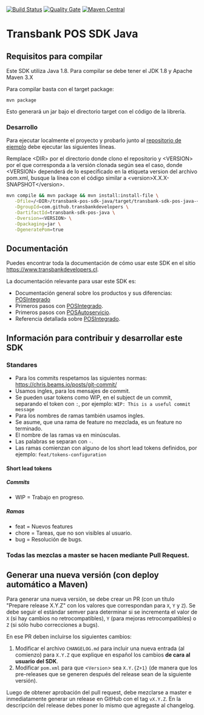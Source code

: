 [![Build Status](https://app.travis-ci.com/TransbankDevelopers/transbank-pos-sdk-java.svg?branch=master)](https://app.travis-ci.com/github/TransbankDevelopers/transbank-pos-sdk-java)
[![Quality Gate](https://sonarcloud.io/api/project_badges/measure?project=com.github.transbankdevelopers%3Atransbank-sdk-pos-java&metric=alert_status)](https://sonarcloud.io/dashboard?id=com.github.transbankdevelopers%3Atransbank-sdk-pos-java)
[![Maven Central](https://maven-badges.herokuapp.com/maven-central/com.github.transbankdevelopers/transbank-sdk-pos-java/badge.svg?style=plastic)](https://search.maven.org/artifact/com.github.transbankdevelopers/transbank-sdk-pos-java)

#	Transbank POS SDK Java

## Requisitos para compilar

Este SDK utiliza Java 1.8. Para compilar se debe tener el JDK 1.8 y Apache Maven 3.X

Para compilar basta con el target package:

<code>mvn package</code> 

Esto generará un jar bajo el directorio target con el código de la librería.

### Desarrollo

Para ejecutar localmente el proyecto y probarlo junto al [repositorio de ejemplo](https://github.com/TransbankDevelopers/transbank-pos-sdk-java-example) debe ejecutar las siguientes líneas.

Remplace &lt;DIR&gt; por el directorio donde clono el repositorio y &lt;VERSION&gt; por el que corresponda a la versión clonada según sea el caso, donde &lt;VERSION&gt; dependerá de lo especificado en la etiqueta version del archivo pom.xml, busque la línea con el código similar a &lt;version&gt;X.X.X-SNAPSHOT&lt;/version&gt;.

```sh
mvn compile && mvn package && mvn install:install-file \
   -Dfile=/<DIR>/transbank-pos-sdk-java/target/transbank-sdk-pos-java-<VERSION>.jar \
   -DgroupId=com.github.transbankdevelopers \
   -DartifactId=transbank-sdk-pos-java \
   -Dversion=<VERSION> \
   -Dpackaging=jar \
   -DgeneratePom=true
```

## Documentación 

Puedes encontrar toda la documentación de cómo usar este SDK en el sitio https://www.transbankdevelopers.cl.

La documentación relevante para usar este SDK es:

- Documentación general sobre los productos y sus diferencias:
  [POSIntegrado](https://www.transbankdevelopers.cl/producto/posintegrado)
- Primeros pasos con [POSIntegrado](https://www.transbankdevelopers.cl/documentacion/posintegrado).
- Primeros pasos con [POSAutoservicio](https://transbankdevelopers.cl/documentacion/pos-autoservicio).
- Referencia detallada sobre [POSIntegrado](https://www.transbankdevelopers.cl/referencia/posintegrado).

## Información para contribuir y desarrollar este SDK

### Standares

- Para los commits respetamos las siguientes normas: https://chris.beams.io/posts/git-commit/
- Usamos ingles, para los mensajes de commit.
- Se pueden usar tokens como WIP, en el subject de un commit, separando el token con `:`, por ejemplo:
`WIP: This is a useful commit message`
- Para los nombres de ramas también usamos ingles.
- Se asume, que una rama de feature no mezclada, es un feature no terminado.
- El nombre de las ramas va en minúsculas.
- Las palabras se separan con `-`.
- Las ramas comienzan con alguno de los short lead tokens definidos, por ejemplo: `feat/tokens-configuration`

#### Short lead tokens
##### Commits
- WIP = Trabajo en progreso.
##### Ramas
- feat = Nuevos features
- chore = Tareas, que no son visibles al usuario.
- bug = Resolución de bugs.

### Todas las mezclas a master se hacen mediante Pull Request.

## Generar una nueva versión (con deploy automático a Maven)

Para generar una nueva versión, se debe crear un PR (con un título "Prepare release X.Y.Z" con los valores que correspondan para `X`, `Y` y `Z`). Se debe seguir el estándar semver para determinar si se incrementa el valor de `X` (si hay cambios no retrocompatibles), `Y` (para mejoras retrocompatibles) o `Z` (si sólo hubo correcciones a bugs).

En ese PR deben incluirse los siguientes cambios:

1. Modificar el archivo `CHANGELOG.md` para incluir una nueva entrada (al comienzo) para `X.Y.Z` que explique en español los cambios **de cara al usuario del SDK**.
2. Modificar `pom.xml` para que <`Version`> sea `X.Y.{Z+1}` (de manera que los pre-releases que se generen después del release sean de la siguiente versión).

Luego de obtener aprobación del pull request, debe mezclarse a master e inmediatamente generar un release en GitHub con el tag `vX.Y.Z`. En la descripción del release debes poner lo mismo que agregaste al changelog.
